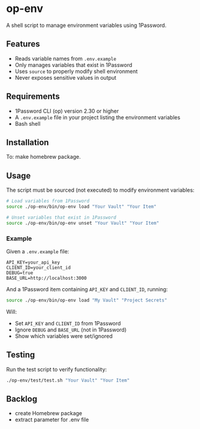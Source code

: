 # op-env

A shell script to manage environment variables using 1Password.

## Features

- Reads variable names from `.env.example`
- Only manages variables that exist in 1Password
- Uses `source` to properly modify shell environment
- Never exposes sensitive values in output

## Requirements

- 1Password CLI (op) version 2.30 or higher
- A `.env.example` file in your project listing the environment variables
- Bash shell

## Installation

To: make homebrew package.

## Usage

The script must be sourced (not executed) to modify environment variables:

```bash
# Load variables from 1Password
source ./op-env/bin/op-env load "Your Vault" "Your Item"

# Unset variables that exist in 1Password
source ./op-env/bin/op-env unset "Your Vault" "Your Item"
```

### Example

Given a `.env.example` file:
```
API_KEY=your_api_key
CLIENT_ID=your_client_id
DEBUG=true
BASE_URL=http://localhost:3000
```

And a 1Password item containing `API_KEY` and `CLIENT_ID`, running:
```bash
source ./op-env/bin/op-env load "My Vault" "Project Secrets"
```

Will:
- Set `API_KEY` and `CLIENT_ID` from 1Password
- Ignore `DEBUG` and `BASE_URL` (not in 1Password)
- Show which variables were set/ignored

## Testing

Run the test script to verify functionality:
```bash
./op-env/test/test.sh "Your Vault" "Your Item"
```

## Backlog

- create Homebrew package
- extract parameter for .env file
